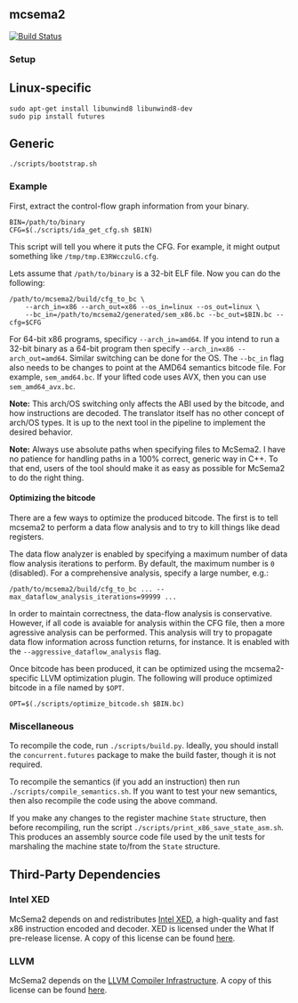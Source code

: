 ## mcsema2
[![Build Status](https://travis-ci.com/trailofbits/mcsema2.svg?token=T1UToSpCvaMxn511Cddb)](https://travis-ci.com/trailofbits/mcsema2)

### Setup

## Linux-specific
```
sudo apt-get install libunwind8 libunwind8-dev
sudo pip install futures
```

## Generic
```
./scripts/bootstrap.sh
```

### Example

First, extract the control-flow graph information from your binary.

```
BIN=/path/to/binary
CFG=$(./scripts/ida_get_cfg.sh $BIN)
```

This script will tell you where it puts the CFG. For example, it might output something
like `/tmp/tmp.E3RWcczulG.cfg`.

Lets assume that `/path/to/binary` is a 32-bit ELF file. Now you can do the following:

```
/path/to/mcsema2/build/cfg_to_bc \
    --arch_in=x86 --arch_out=x86 --os_in=linux --os_out=linux \
    --bc_in=/path/to/mcsema2/generated/sem_x86.bc --bc_out=$BIN.bc --cfg=$CFG
```

For 64-bit x86 programs, specificy `--arch_in=amd64`. If you intend to run a 32-bit
binary as a 64-bit program then specify `--arch_in=x86 --arch_out=amd64`.
Similar switching can be done for the OS. The `--bc_in` flag also needs to
be changes to point at the AMD64 semantics bitcode file. For example, `sem_amd64.bc`.
If your lifted code uses AVX, then you can use `sem_amd64_avx.bc`.

**Note:** This arch/OS switching only affects the ABI used by the bitcode, and how
instructions are decoded. The translator itself has no other concept of arch/OS
types. It is up to the next tool in the pipeline to implement the desired behavior.

**Note:** Always use absolute paths when specifying files to McSema2. I have
no patience for handling paths in a 100% correct, generic way in C++. To that
end, users of the tool should make it as easy as possible for McSema2 to do the
right thing.

#### Optimizing the bitcode

There are a few ways to optimize the produced bitcode. The first is to tell
mcsema2 to perform a data flow analysis and to try to kill things like dead
registers.

The data flow analyzer is enabled by specifying a maximum number of data flow
analysis iterations to perform. By default, the maximum number is `0` (disabled).
For a comprehensive analysis, specify a large number, e.g.:

```
/path/to/mcsema2/build/cfg_to_bc ... --max_dataflow_analysis_iterations=99999 ...
```

In order to maintain correctness, the data-flow analysis is conservative.
However, if all code is avaiable for analysis within the CFG file, then a more
agressive analysis can be performed. This analysis will try to propagate
data flow information across function returns, for instance. It is enabled
with the `--aggressive_dataflow_analysis` flag.

Once bitcode has been produced, it can be optimized using the mcsema2-specific
LLVM optimization plugin. The following will produce optimized bitcode in a
file named by `$OPT`.

```
OPT=$(./scripts/optimize_bitcode.sh $BIN.bc)
```

### Miscellaneous

To recompile the code, run `./scripts/build.py`. Ideally, you should install
the `concurrent.futures` package to make the build faster, though it is not
required.

To recompile the semantics (if you add an instruction) then run `./scripts/compile_semantics.sh`.
If you want to test your new semantics, then also recompile the code using the
above command.

If you make any changes to the register machine `State` structure, then
before recompiling, run the script `./scripts/print_x86_save_state_asm.sh`.
This produces an assembly source code file used by the unit tests for marshaling
the machine state to/from the `State` structure.

## Third-Party Dependencies

### Intel XED

McSema2 depends on and redistributes [Intel XED](https://software.intel.com/en-us/articles/xed-x86-encoder-decoder-software-library), a high-quality and fast x86 instruction encoded and decoder. XED is licensed under the What If pre-release license. A copy of this license can be found [here](blob/xed/LICENSE.md).

### LLVM

McSema2 depends on the [LLVM Compiler Infrastructure](http://llvm.org). A copy of this
license can be found [here](http://llvm.org/releases/3.8.0/LICENSE.TXT).
